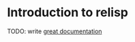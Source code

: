 # Introduction to relisp

TODO: write [great documentation](http://jacobian.org/writing/what-to-write/)
